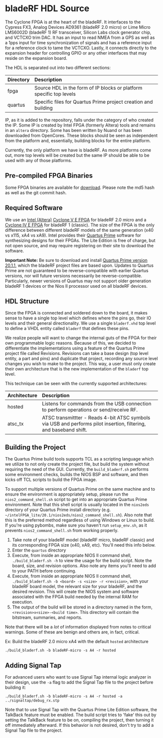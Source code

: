 # bladeRF HDL Source #
The Cyclone FPGA is at the heart of the bladeRF.  It interfaces to the Cypress FX3, Analog Devices AD9361 (bladeRF 2.0 micro) or Lime Micro LMS6002D (bladeRF 1) RF transceiver, Silicon Labs clock generator chip, and VCTCXO trim DAC.  It has an input to read NMEA from a GPS as well as a 1pps input for time synchronization of signals and has a reference input for a reference clock to tame the VCTCXO.  Lastly, it connects directly to the expansion header for controlling GPIO or any other interfaces that may reside on the expansion board.

The HDL is separated out into two different sections:

| Directory | Description                                                           |
| :-------- | :-------------------------------------------------------------------- |
| fpga      | Source HDL in the form of IP blocks or platform specific top levels   |
| quartus   | Specific files for Quartus Prime project creation and building           |

IP, as it is added to the repository, falls under the category of who created the IP.  Some IP is created by Intel FPGA (formerly Altera) tools and remains in an `altera` directory.  Some has been written by Nuand or has been downloaded from OpenCores.  These blocks should be seen as independent from the platform and, essentially, building blocks for the entire platform.

Currently, the only platform we have is bladeRF.  As more platforms come out, more top levels will be created but the same IP should be able to be used with any of those platforms.

## Pre-compiled FPGA Binaries ##
Some FPGA binaries are available for [download][download].  Please note the md5 hash as well as the git commit hash.

[download]: https://www.nuand.com/fpga/ (nuand/FPGA Images)

## Required Software ##
We use an [Intel (Altera)][intel] [Cyclone V E FPGA][cve] for bladeRF 2.0 micro and a [Cyclone IV E FPGA][cive] for bladeRF 1 (classic).  The size of the FPGA is the only difference between different bladeRF models of the same generation (x40 vs x115, xA4 vs xA9).  Intel provides their [Quartus Prime][quartus] software for synthesizing designs for their FPGAs.  The Lite Edition is free of charge, but not open source, and may require registering on their site to download the software.

**Important Note:** Be sure to download and install [Quartus Prime version 20.1.1][quartus], which the bladeRF project files are based upon. Updates to Quartus Prime are not guaranteed to be reverse-compatible with earlier Quartus versions, nor will future versions necessarily be reverse-compatible. Particularly, newer versions of Quartus may not support older generation bladeRF 1 devices or the Nios II processor used on all bladeRF devices.

[intel]: https://www.altera.com/ (Altera, part of the Intel Programmable Solutions Group)
[quartus]: https://www.intel.com/content/www/us/en/software-kit/660904/intel-quartus-prime-lite-edition-design-software-version-20-1-1-for-linux.html (Quartus Prime Lite Edition v20.1.1)
[cve]: https://www.intel.com/content/www/us/en/products/details/fpga/cyclone/v.html
[cive]: https://www.intel.com/content/www/us/en/products/details/fpga/cyclone/iv.html

## HDL Structure ##
Since the FPGA is connected and soldered down to the board, it makes sense to have a single top level which defines where the pins go, their IO levels and their general directionality.  We use a single `bladerf.vhd` top level to define a VHDL entity called `bladerf` that defines these pins.

We realize people will want to change the internal guts of the FPGA for their own programmable logic reasons.  Because of this, we decided to differentiate the implementations using a feature of the Quartus Prime project file called Revisions.  Revisions can take a base design (top level entity, a part and pins) and duplicate that project, recording any source level changes you wish to make to the project.  This way, a user must only create their own architecture that is the new implementation of the `bladerf` top level.

This technique can be seen with the currently supported architectures:

| Architecture  | Description                                                                                                       |
| :------------ | :---------------------------------------------------------------------------------------------------------------- |
| hosted        | Listens for commands from the USB connection to perform operations or send/receive RF.                            |
| atsc_tx       | ATSC transmittter - Reads 4-bit ATSC symbols via USB and performs pilot insertion, filtering, and baseband shift. |

## Building the Project ##
The Quartus Prime build tools supports TCL as a scripting language which we utilize to not only create the project file, but build the system without requiring the need of the GUI. Currently, the `build_bladerf.sh` performs some environment checks, builds the NIOS BSP and software, and then kicks off TCL scripts to build the FPGA image.

To support multiple versions of Quartus Prime on the same machine and to ensure the environment is appropriately setup, please run the `nios2_command_shell.sh` script to get into an appropriate Quartus Prime environment.  Note that this shell script is usually located in the `nios2eds` directory of your Quartus Prime install directory (e.g. `~/intelFPGA_lite/20.1/nios2eds/nios2_command_shell.sh`).  Also note that this is the preferred method regardless of using Windows or Linux to build.  If you're using pybombs, make sure you haven't run `setup_env.sh`, as it prevents `nios2_command_shell.sh` from working properly.

1. Take note of your bladeRF model (bladeRF micro, bladeRF classic) and its corresponding FPGA size (x40, xA9, etc). You'll need this info below.
2. Enter the `quartus` directory
3. Execute, from inside an appropriate NIOS II command shell, `./build_bladerf.sh -h` to view the usage for the build script. Note the board, size, and revision options. Also note any items you'll need to add to your PATH before continuing.
4. Execute, from inside an appropriate NIOS II command shell, `./build_bladerf.sh -b <board> -s <size> -r <revision>`, with your bladeRF board model, the relevant size for your bladeRF, and the desired revision.  This will create the NIOS system and software associated with the FPGA build needed by the internal RAM for execution.
5. The output of the build will be stored in a directory named in the form, `<revision>x<size>-<build time>`.  This directory will contain the bitstream, summaries, and reports.

Note that there will be a _lot_ of information displayed from notes to critical warnings.  Some of these are benign and others are, in fact, critical.

Ex: Build the bladeRF 2.0 micro xA4 with the default `hosted` architecture
```
./build_bladerf.sh -b bladeRF-micro -s A4 -r hosted
```

## Adding Signal Tap ##
For advanced users who want to use Signal Tap internal logic analyzer in their design, use the `-a` flag to add the Signal Tap file to the project before building it:
```
./build_bladerf.sh -b bladeRF-micro -s A4 -r hosted -a ../signaltap/debug_rx.stp
```

Note that to use Signal Tap with the Quartus Prime Lite Edition software, the TalkBack feature must be enabled.  The build script tries to 'fake' this out by setting the TalkBack feature to be on, compiling the project, then turning it off immediately afterward.  If this behavior is not desired, don't try to add a Signal Tap file to the project.
